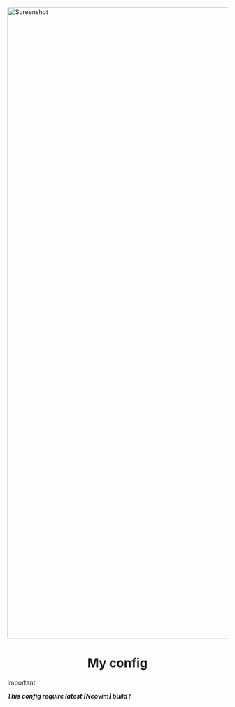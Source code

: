 <img width="1440" alt="Screenshot" src="https://github.com/ezra-1/Wallpaper/blob/main/10811%202.jpg">

<h1 align="center"> My config </h1>

> [!IMPORTANT] 
> ***This config require latest [Neovim] build !***
